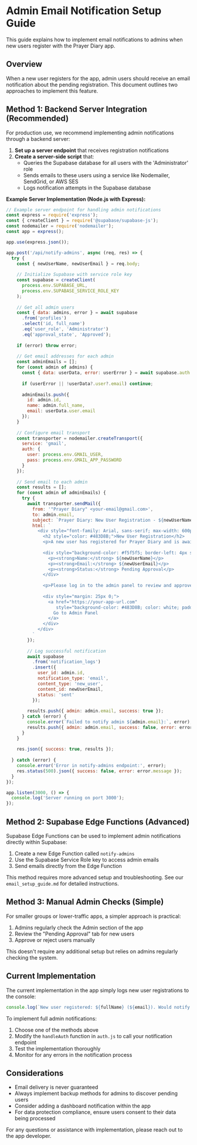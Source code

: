 # Admin Email Notification Setup Guide

This guide explains how to implement email notifications to admins when new users register with the Prayer Diary app.

## Overview

When a new user registers for the app, admin users should receive an email notification about the pending registration. This document outlines two approaches to implement this feature.

## Method 1: Backend Server Integration (Recommended)

For production use, we recommend implementing admin notifications through a backend server:

1. **Set up a server endpoint** that receives registration notifications
2. **Create a server-side script** that:
   - Queries the Supabase database for all users with the 'Administrator' role
   - Sends emails to these users using a service like Nodemailer, SendGrid, or AWS SES
   - Logs notification attempts in the Supabase database

**Example Server Implementation (Node.js with Express):**

```javascript
// Example server endpoint for handling admin notifications
const express = require('express');
const { createClient } = require('@supabase/supabase-js');
const nodemailer = require('nodemailer');
const app = express();

app.use(express.json());

app.post('/api/notify-admins', async (req, res) => {
  try {
    const { newUserName, newUserEmail } = req.body;
    
    // Initialize Supabase with service role key
    const supabase = createClient(
      process.env.SUPABASE_URL,
      process.env.SUPABASE_SERVICE_ROLE_KEY
    );
    
    // Get all admin users
    const { data: admins, error } = await supabase
      .from('profiles')
      .select('id, full_name')
      .eq('user_role', 'Administrator')
      .eq('approval_state', 'Approved');
      
    if (error) throw error;
    
    // Get email addresses for each admin
    const adminEmails = [];
    for (const admin of admins) {
      const { data: userData, error: userError } = await supabase.auth.admin.getUserById(admin.id);
      
      if (userError || !userData?.user?.email) continue;
      
      adminEmails.push({
        id: admin.id,
        name: admin.full_name,
        email: userData.user.email
      });
    }
    
    // Configure email transport
    const transporter = nodemailer.createTransport({
      service: 'gmail',
      auth: {
        user: process.env.GMAIL_USER,
        pass: process.env.GMAIL_APP_PASSWORD
      }
    });
    
    // Send email to each admin
    const results = [];
    for (const admin of adminEmails) {
      try {
        await transporter.sendMail({
          from: '"Prayer Diary" <your-email@gmail.com>',
          to: admin.email,
          subject: `Prayer Diary: New User Registration - ${newUserName}`,
          html: `
            <div style="font-family: Arial, sans-serif; max-width: 600px; margin: 0 auto;">
              <h2 style="color: #483D8B;">New User Registration</h2>
              <p>A new user has registered for Prayer Diary and is awaiting your approval:</p>
              
              <div style="background-color: #f5f5f5; border-left: 4px solid #483D8B; padding: 15px; margin: 15px 0;">
                <p><strong>Name:</strong> ${newUserName}</p>
                <p><strong>Email:</strong> ${newUserEmail}</p>
                <p><strong>Status:</strong> Pending Approval</p>
              </div>
              
              <p>Please log in to the admin panel to review and approve this user.</p>
              
              <div style="margin: 25px 0;">
                <a href="https://your-app-url.com" 
                   style="background-color: #483D8B; color: white; padding: 10px 20px; text-decoration: none; border-radius: 4px;">
                  Go to Admin Panel
                </a>
              </div>
            </div>
          `
        });
        
        // Log successful notification
        await supabase
          .from('notification_logs')
          .insert({
            user_id: admin.id,
            notification_type: 'email',
            content_type: 'new_user',
            content_id: newUserEmail,
            status: 'sent'
          });
          
        results.push({ admin: admin.email, success: true });
      } catch (error) {
        console.error(`Failed to notify admin ${admin.email}:`, error);
        results.push({ admin: admin.email, success: false, error: error.message });
      }
    }
    
    res.json({ success: true, results });
    
  } catch (error) {
    console.error('Error in notify-admins endpoint:', error);
    res.status(500).json({ success: false, error: error.message });
  }
});

app.listen(3000, () => {
  console.log('Server running on port 3000');
});
```

## Method 2: Supabase Edge Functions (Advanced)

Supabase Edge Functions can be used to implement admin notifications directly within Supabase:

1. Create a new Edge Function called `notify-admins`
2. Use the Supabase Service Role key to access admin emails
3. Send emails directly from the Edge Function

This method requires more advanced setup and troubleshooting. See our `email_setup_guide.md` for detailed instructions.

## Method 3: Manual Admin Checks (Simple)

For smaller groups or lower-traffic apps, a simpler approach is practical:

1. Admins regularly check the Admin section of the app
2. Review the "Pending Approval" tab for new users
3. Approve or reject users manually

This doesn't require any additional setup but relies on admins regularly checking the system.

## Current Implementation

The current implementation in the app simply logs new user registrations to the console:

```javascript
console.log(`New user registered: ${fullName} (${email}). Would notify admins in production.`);
```

To implement full admin notifications:

1. Choose one of the methods above
2. Modify the `handleAuth` function in `auth.js` to call your notification endpoint
3. Test the implementation thoroughly
4. Monitor for any errors in the notification process

## Considerations

- Email delivery is never guaranteed
- Always implement backup methods for admins to discover pending users
- Consider adding a dashboard notification within the app
- For data protection compliance, ensure users consent to their data being processed

For any questions or assistance with implementation, please reach out to the app developer.